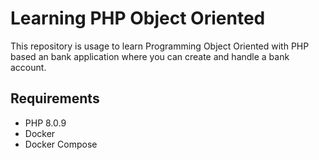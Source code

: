# Learning PHP Object Oriented

This repository is usage to learn Programming Object Oriented with PHP based an bank application where you can create and handle a bank account.

## Requirements

* PHP 8.0.9
* Docker
* Docker Compose
